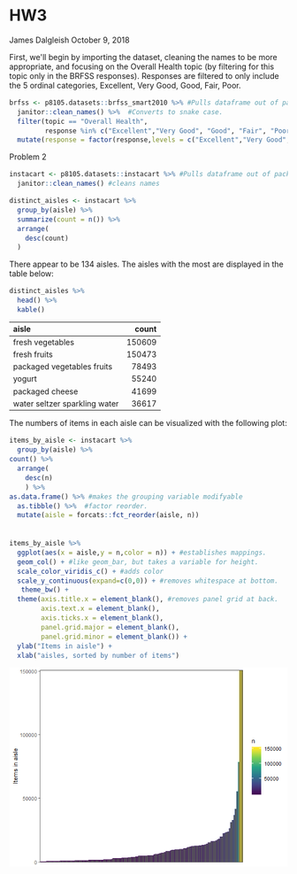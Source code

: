 HW3
================
James Dalgleish
October 9, 2018

First, we'll begin by importing the dataset, cleaning the names to be more appropriate, and focusing on the Overall Health topic (by filtering for this topic only in the BRFSS responses). Responses are filtered to only include the 5 ordinal categories, Excellent, Very Good, Good, Fair, Poor.

``` r
brfss <- p8105.datasets::brfss_smart2010 %>% #Pulls dataframe out of package.
  janitor::clean_names() %>%  #Converts to snake case.
  filter(topic == "Overall Health",
         response %in% c("Excellent","Very Good", "Good", "Fair", "Poor")) %>%     #Filters by overall health topic.
  mutate(response = factor(response,levels = c("Excellent","Very Good", "Good", "Fair", "Poor")))
```

Problem 2

``` r
instacart <- p8105.datasets::instacart %>% #Pulls dataframe out of package.
  janitor::clean_names() #cleans names
```

``` r
distinct_aisles <- instacart %>%
  group_by(aisle) %>% 
  summarize(count = n()) %>% 
  arrange(
    desc(count)
  )
```

There appear to be 134 aisles. The aisles with the most are displayed in the table below:

``` r
distinct_aisles %>% 
  head() %>% 
  kable()
```

| aisle                         |   count|
|:------------------------------|-------:|
| fresh vegetables              |  150609|
| fresh fruits                  |  150473|
| packaged vegetables fruits    |   78493|
| yogurt                        |   55240|
| packaged cheese               |   41699|
| water seltzer sparkling water |   36617|

The numbers of items in each aisle can be visualized with the following plot:

``` r
items_by_aisle <- instacart %>%
  group_by(aisle) %>% 
count() %>% 
  arrange(
    desc(n)
    ) %>%
as.data.frame() %>% #makes the grouping variable modifyable 
  as.tibble() %>%  #factor reorder.
  mutate(aisle = forcats::fct_reorder(aisle, n))


items_by_aisle %>% 
  ggplot(aes(x = aisle,y = n,color = n)) + #establishes mappings.
  geom_col() + #like geom_bar, but takes a variable for height.
  scale_color_viridis_c() + #adds color
  scale_y_continuous(expand=c(0,0)) + #removes whitespace at bottom.
   theme_bw() +
  theme(axis.title.x = element_blank(), #removes panel grid at back.
        axis.text.x = element_blank(),
        axis.ticks.x = element_blank(),
        panel.grid.major = element_blank(),
        panel.grid.minor = element_blank()) +
  ylab("Items in aisle") +
  xlab("aisles, sorted by number of items")
```

![](p8105_hw3_jld2227_files/figure-markdown_github/unnamed-chunk-2-1.png)

